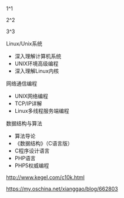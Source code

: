
1^1

2^2

3^3




[^1]: http://www.cnblogs.com/lmule/archive/2010/08/18/1802774.html
[^2]: http://www.cnblogs.com/tiankong101/p/4229584.html
[^3]: http://www.cnblogs.com/ChunJian-YANG/p/5506209.html




Linux/Unix系统

- 深入理解计算机系统
- UNIX环境高级编程
- 深入理解Linux内核

网络通信编程

- UNIX网络编程
- TCP/IP详解
- Linux多线程服务端编程

数据结构与算法

- 算法导论
- 《数据结构》（C语言版）
- C程序设计语言
- PHP语言
- PHP5权威编程


http://www.kegel.com/c10k.html

https://my.oschina.net/xianggao/blog/662803
